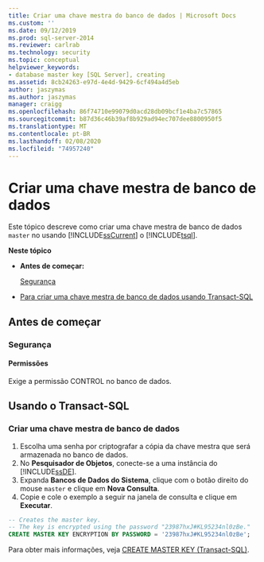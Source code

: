 ```yaml
---
title: Criar uma chave mestra do banco de dados | Microsoft Docs
ms.custom: ''
ms.date: 09/12/2019
ms.prod: sql-server-2014
ms.reviewer: carlrab
ms.technology: security
ms.topic: conceptual
helpviewer_keywords:
- database master key [SQL Server], creating
ms.assetid: 8cb24263-e97d-4e4d-9429-6cf494a4d5eb
author: jaszymas
ms.author: jaszymas
manager: craigg
ms.openlocfilehash: 86f74710e99079d0acd28db09bcf1e4ba7c57865
ms.sourcegitcommit: b87d36c46b39af8b929ad94ec707dee8800950f5
ms.translationtype: MT
ms.contentlocale: pt-BR
ms.lasthandoff: 02/08/2020
ms.locfileid: "74957240"
---
```

# <a name="create-a-database-master-key"></a>Criar uma chave mestra de banco de dados

Este tópico descreve como criar uma chave mestra de banco de dados `master` no usando [!INCLUDE[ssCurrent](../../../includes/sscurrent-md.md)] o [!INCLUDE[tsql](../../../includes/tsql-md.md)].

**Neste tópico**

- **Antes de começar:**

  [Segurança](#Security)

- [Para criar uma chave mestra de banco de dados usando Transact-SQL](#TsqlProcedure)

## <a name="BeforeYouBegin"></a> Antes de começar

### <a name="Security"></a> Segurança

#### <a name="Permissions"></a> Permissões

Exige a permissão CONTROL no banco de dados.

## <a name="TsqlProcedure"></a> Usando o Transact-SQL

### <a name="to-create-a-database-master-key"></a>Criar uma chave mestra de banco de dados

1. Escolha uma senha por criptografar a cópia da chave mestra que será armazenada no banco de dados.
2. No **Pesquisador de Objetos**, conecte-se a uma instância do [!INCLUDE[ssDE](../../../includes/ssde-md.md)].
3. Expanda **Bancos de Dados do Sistema**, clique com o botão direito do mouse `master` e clique em **Nova Consulta**.
4. Copie e cole o exemplo a seguir na janela de consulta e clique em **Executar**.

  ```sql
  -- Creates the master key.
  -- The key is encrypted using the password "23987hxJ#KL95234nl0zBe."
  CREATE MASTER KEY ENCRYPTION BY PASSWORD = '23987hxJ#KL95234nl0zBe';
```

Para obter mais informações, veja [CREATE MASTER KEY &#40;Transact-SQL&#41;](/sql/t-sql/statements/create-master-key-transact-sql).
